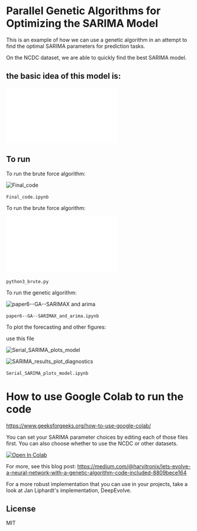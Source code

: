 # Parallel Genetic Algorithms for Optimizing the SARIMA Model

This is an example of how we can use a genetic algorithm in an attempt to find the optimal SARIMA parameters for prediction tasks. 

On the NCDC dataset, we are able to quickly find the best SARIMA model. 

## the basic idea of this model is:

![GA_ARIMA_Parallel2](GA_ARIMA_Parallel2.pdf)


## To run

To run the brute force algorithm:

![Final_code](Final_code.ipynb)

```Final_code.ipynb```

To run the brute force algorithm:

![python3 brute](python3_brute.py)

```python3_brute.py```

To run the genetic algorithm:

![paper6--GA--SARIMAX and arima](paper6--GA--SARIMAX_and_arima.ipynb)

```paper6--GA--SARIMAX_and_arima.ipynb```

 To plot the forecasting and other figures:
 
 use this file
 
  ![Serial_SARIMA_plots_model](Serial_SARIMA_plots_model.ipynb)
  
 ![SARIMA_results_plot_diagnostics](SARIMA_results_plot_diagnostics.png)
 
 
```Serial_SARIMA_plots_model.ipynb```

# How to use Google Colab to run the code

https://www.geeksforgeeks.org/how-to-use-google-colab/

You can set your SARIMA parameter choices by editing each of those files first. You can also choose whether to use the NCDC or other datasets. 

[![Open In Colab](https://colab.research.google.com/assets/colab-badge.svg)](https://github.com/ibrahim85/Genetic-Alg-and-SARIMA/blob/master/Genetic%20Alg%20and%20SARIMA/Serial%20SARIMA-%20plots%20model.ipynb)

For more, see this blog post: https://medium.com/@harvitronix/lets-evolve-a-neural-network-with-a-genetic-algorithm-code-included-8809bece164

For a more robust implementation that you can use in your projects, take a look at Jan Liphardt's implementation, DeepEvolve.

## License

MIT


